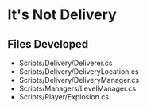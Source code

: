 # It's Not Delivery

## Files Developed

* Scripts/Delivery/Deliverer.cs
* Scripts/Delivery/DeliveryLocation.cs
* Scripts/Delivery/DeliveryManager.cs
* Scripts/Managers/LevelManager.cs
* Scripts/Player/Explosion.cs 
